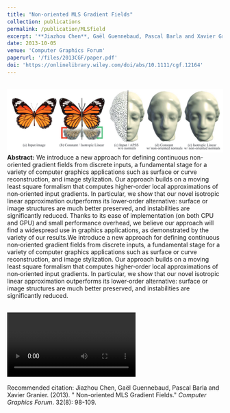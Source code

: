 ```yaml
---
title: "Non-oriented MLS Gradient Fields"
collection: publications
permalink: /publication/MLSfield
excerpt: '**Jiazhou Chen**, Gaël Guennebaud, Pascal Barla and Xavier Granier'
date: 2013-10-05
venue: 'Computer Graphics Forum'
paperurl: '/files/2013CGF/paper.pdf'
doi: 'https://onlinelibrary.wiley.com/doi/abs/10.1111/cgf.12164'
---
```

<br/><img src='/files/2013CGF/teaser.png' alt=""><br>
<b>Abstract:</b> We introduce a new approach for defining continuous non-oriented gradient fields from discrete inputs, a fundamental stage for a variety of computer graphics applications such as surface or curve reconstruction, and image stylization. Our approach builds on a moving least square formalism that computes higher‐order local approximations of non‐oriented input gradients. In particular, we show that our novel isotropic linear approximation outperforms its lower‐order alternative: surface or image structures are much better preserved, and instabilities are significantly reduced. Thanks to its ease of implementation (on both CPU and GPU) and small performance overhead, we believe our approach will find a widespread use in graphics applications, as demonstrated by the variety of our results.We introduce a new approach for defining continuous non‐oriented gradient fields from discrete inputs, a fundamental stage for a variety of computer graphics applications such as surface or curve reconstruction, and image stylization. Our approach builds on a moving least square formalism that computes higher‐order local approximations of non‐oriented input gradients. In particular, we show that our novel isotropic linear approximation outperforms its lower‐order alternative: surface or image structures are much better preserved, and instabilities are significantly reduced.

<br/><video src='/files/2013CGF/video.mp4' alt=""></video><br>

Recommended citation: Jiazhou Chen, Gaël Guennebaud, Pascal Barla and Xavier Granier. (2013). &quot; Non-oriented MLS Gradient Fields.&quot; <i>Computer Graphics Forum</i>. 32(8): 98-109.

